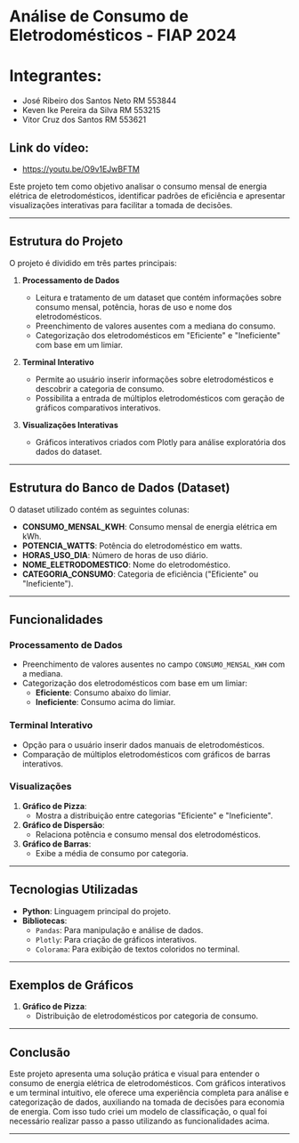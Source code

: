 # Análise de Consumo de Eletrodomésticos - FIAP 2024

# Integrantes:
- José Ribeiro dos Santos Neto RM 553844
- Keven Ike Pereira da Silva RM 553215
- Vitor Cruz dos Santos RM 553621

## Link do vídeo:
- https://youtu.be/O9v1EJwBFTM

Este projeto tem como objetivo analisar o consumo mensal de energia elétrica de eletrodomésticos, identificar padrões de eficiência e apresentar visualizações interativas para facilitar a tomada de decisões.

---

## Estrutura do Projeto

O projeto é dividido em três partes principais:

1. **Processamento de Dados**
   - Leitura e tratamento de um dataset que contém informações sobre consumo mensal, potência, horas de uso e nome dos eletrodomésticos.
   - Preenchimento de valores ausentes com a mediana do consumo.
   - Categorização dos eletrodomésticos em "Eficiente" e "Ineficiente" com base em um limiar.

2. **Terminal Interativo**
   - Permite ao usuário inserir informações sobre eletrodomésticos e descobrir a categoria de consumo.
   - Possibilita a entrada de múltiplos eletrodomésticos com geração de gráficos comparativos interativos.

3. **Visualizações Interativas**
   - Gráficos interativos criados com Plotly para análise exploratória dos dados do dataset.

---

## Estrutura do Banco de Dados (Dataset)

O dataset utilizado contém as seguintes colunas:

- **CONSUMO_MENSAL_KWH**: Consumo mensal de energia elétrica em kWh.
- **POTENCIA_WATTS**: Potência do eletrodoméstico em watts.
- **HORAS_USO_DIA**: Número de horas de uso diário.
- **NOME_ELETRODOMESTICO**: Nome do eletrodoméstico.
- **CATEGORIA_CONSUMO**: Categoria de eficiência ("Eficiente" ou "Ineficiente").

---

## Funcionalidades

### **Processamento de Dados**
- Preenchimento de valores ausentes no campo `CONSUMO_MENSAL_KWH` com a mediana.
- Categorização dos eletrodomésticos com base em um limiar:
  - **Eficiente**: Consumo abaixo do limiar.
  - **Ineficiente**: Consumo acima do limiar.

### **Terminal Interativo**
- Opção para o usuário inserir dados manuais de eletrodomésticos.
- Comparação de múltiplos eletrodomésticos com gráficos de barras interativos.

### **Visualizações**
1. **Gráfico de Pizza**:
   - Mostra a distribuição entre categorias "Eficiente" e "Ineficiente".
2. **Gráfico de Dispersão**:
   - Relaciona potência e consumo mensal dos eletrodomésticos.
3. **Gráfico de Barras**:
   - Exibe a média de consumo por categoria.

---

## Tecnologias Utilizadas

- **Python**: Linguagem principal do projeto.
- **Bibliotecas**:
  - `Pandas`: Para manipulação e análise de dados.
  - `Plotly`: Para criação de gráficos interativos.
  - `Colorama`: Para exibição de textos coloridos no terminal.

---

## Exemplos de Gráficos

1. **Gráfico de Pizza**:
   - Distribuição de eletrodomésticos por categoria de consumo.


---

## Conclusão

Este projeto apresenta uma solução prática e visual para entender o consumo de energia elétrica de eletrodomésticos. Com gráficos interativos e um terminal intuitivo, ele oferece uma experiência completa para análise e categorização de dados, auxiliando na tomada de decisões para economia de energia.
Com isso tudo criei um modelo de classificação, o qual foi necessário realizar passo a passo utilizando as funcionalidades acima.

---
